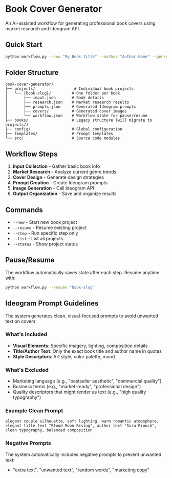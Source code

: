 # Book Cover Generator

An AI-assisted workflow for generating professional book covers using market research and Ideogram API.

## Quick Start

```bash
python workflow.py --new "My Book Title" --author "Author Name" --genre "romantic suspense" --description "Brief plot description"
```

## Folder Structure

```
book-cover-generator/
├── projects/                 # Individual book projects
│   └── {book-slug}/         # One folder per book
│       ├── input.json       # Book details
│       ├── research.json    # Market research results
│       ├── prompts.json     # Generated Ideogram prompts
│       ├── covers/          # Generated cover images
│       └── workflow.json    # Workflow state for pause/resume
├── books/                   # Legacy structure (will migrate to projects/)
├── config/                  # Global configuration
├── templates/               # Prompt templates
└── src/                     # Source code modules
```

## Workflow Steps

1. **Input Collection** - Gather basic book info
2. **Market Research** - Analyze current genre trends
3. **Cover Design** - Generate design strategies
4. **Prompt Creation** - Create Ideogram prompts
5. **Image Generation** - Call Ideogram API
6. **Output Organization** - Save and organize results

## Commands

- `--new` - Start new book project
- `--resume` - Resume existing project
- `--step` - Run specific step only
- `--list` - List all projects
- `--status` - Show project status

## Pause/Resume

The workflow automatically saves state after each step. Resume anytime with:
```bash
python workflow.py --resume "book-slug"
```

## Ideogram Prompt Guidelines

The system generates clean, visual-focused prompts to avoid unwanted text on covers:

### What's Included
- **Visual Elements**: Specific imagery, lighting, composition details
- **Title/Author Text**: Only the exact book title and author name in quotes
- **Style Descriptors**: Art style, color palette, mood

### What's Excluded
- Marketing language (e.g., "bestseller aesthetic", "commercial quality")
- Business terms (e.g., "market-ready", "professional design") 
- Quality descriptors that might render as text (e.g., "high quality typography")

### Example Clean Prompt
```
elegant couple silhouette, soft lighting, warm romantic atmosphere, 
elegant title text "Blood Moon Rising", author text "Sara Riouch",
clean typography, balanced composition
```

### Negative Prompts
The system automatically includes negative prompts to prevent unwanted text:
- "extra text", "unwanted text", "random words", "marketing copy"